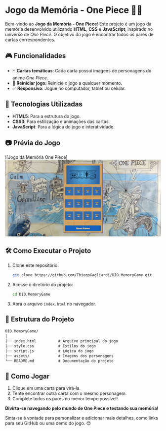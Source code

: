 # Jogo da Memória - One Piece 🏴‍☠️

Bem-vindo ao **Jogo da Memória - One Piece**! Este projeto é um jogo da memória desenvolvido utilizando **HTML**, **CSS** e **JavaScript**, inspirado no universo de *One Piece*. O objetivo do jogo é encontrar todos os pares de cartas correspondentes.

## 🎮 Funcionalidades

- 🃏 **Cartas temáticas**: Cada carta possui imagens de personagens do anime *One Piece*.  
- 🔄 **Reiniciar jogo**: Reinicie o jogo a qualquer momento.  
- ✅ **Responsivo**: Jogue no computador, tablet ou celular.  

## 🚀 Tecnologias Utilizadas

- **HTML5**: Para a estrutura do jogo.  
- **CSS3**: Para estilização e animações das cartas.  
- **JavaScript**: Para a lógica do jogo e interatividade.  

## 📷 Prévia do Jogo

![Jogo da Memória One Piece]
<img src="https://github.com/ThiegoGagliardi/DIO.MemoryGame/blob/main/jogo-da-memoria.png" alt="imagem do jogo">

## 🛠️ Como Executar o Projeto

1. Clone este repositório:
   ```bash
   git clone https://github.com/ThiegoGagliardi/DIO.MemoryGame.git
   ```
2. Acesse o diretório do projeto:
   ```bash
   cd DIO.MemoryGame
   ```
3. Abra o arquivo `index.html` no navegador.

## 🔧 Estrutura do Projeto

```plaintext
DIO.MemoryGame/
│
├── index.html          # Arquivo principal do jogo
├── style.css           # Estilos do jogo
├── script.js           # Lógica do jogo
├── assets/             # Imagens dos personagens
└── README.md           # Documentação do projeto
```

## 🌟 Como Jogar

1. Clique em uma carta para virá-la.
2. Tente encontrar outra carta com o mesmo personagem.
3. Complete todos os pares no menor tempo possível!

**Divirta-se navegando pelo mundo de One Piece e testando sua memória!**

Sinta-se à vontade para personalizar e adicionar mais detalhes, como links para seu GitHub ou uma demo do jogo. 😊